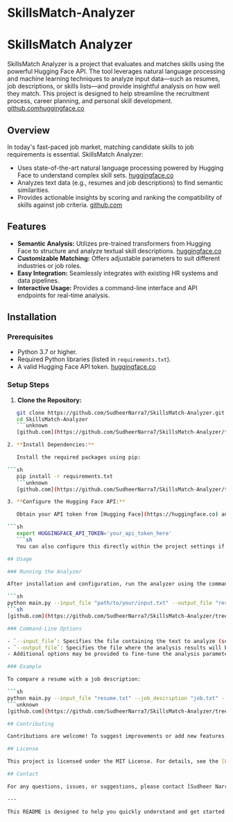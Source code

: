 # SkillsMatch-Analyzer

# SkillsMatch Analyzer

SkillsMatch Analyzer is a project that evaluates and matches skills using the powerful Hugging Face API. The tool leverages natural language processing and machine learning techniques to analyze input data—such as resumes, job descriptions, or skills lists—and provide insightful analysis on how well they match. This project is designed to help streamline the recruitment process, career planning, and personal skill development. [github.com](https://github.com/SudheerNarra7/SkillsMatch-Analyzer/tree/main)[huggingface.co](https://huggingface.co)

## Overview

In today's fast-paced job market, matching candidate skills to job requirements is essential. SkillsMatch Analyzer:
- Uses state-of-the-art natural language processing powered by Hugging Face to understand complex skill sets. [huggingface.co](https://huggingface.co)
- Analyzes text data (e.g., resumes and job descriptions) to find semantic similarities.
- Provides actionable insights by scoring and ranking the compatibility of skills against job criteria. [github.com](https://github.com/SudheerNarra7/SkillsMatch-Analyzer/tree/main)

## Features

- **Semantic Analysis:** Utilizes pre-trained transformers from Hugging Face to structure and analyze textual skill descriptions. [huggingface.co](https://huggingface.co)
- **Customizable Matching:** Offers adjustable parameters to suit different industries or job roles.
- **Easy Integration:** Seamlessly integrates with existing HR systems and data pipelines.
- **Interactive Usage:** Provides a command-line interface and API endpoints for real-time analysis.

## Installation

### Prerequisites
- Python 3.7 or higher.
- Required Python libraries (listed in `requirements.txt`).
- A valid Hugging Face API token. [huggingface.co](https://huggingface.co)

### Setup Steps

1. **Clone the Repository:**

```sh
   git clone https://github.com/SudheerNarra7/SkillsMatch-Analyzer.git
   cd SkillsMatch-Analyzer
   ```unknown
   [github.com](https://github.com/SudheerNarra7/SkillsMatch-Analyzer/tree/main)

2. **Install Dependencies:**

   Install the required packages using pip:

```sh
   pip install -r requirements.txt
   ```unknown
   [github.com](https://github.com/SudheerNarra7/SkillsMatch-Analyzer/tree/main)

3. **Configure the Hugging Face API:**

   Obtain your API token from [Hugging Face](https://huggingface.co) and set it as an environment variable:

```sh
   export HUGGINGFACE_API_TOKEN='your_api_token_here'
   ```sh
   You can also configure this directly within the project settings if preferred. [huggingface.co](https://huggingface.co)

## Usage

### Running the Analyzer

After installation and configuration, run the analyzer using the command below (replace `main.py` with the correct entry script if needed):

```sh
python main.py --input_file "path/to/your/input.txt" --output_file "results.json"
```sh
[github.com](https://github.com/SudheerNarra7/SkillsMatch-Analyzer/tree/main)

### Command-Line Options

- `--input_file`: Specifies the file containing the text to analyze (such as a resume or job description).
- `--output_file`: Specifies the file where the analysis results will be saved.
- Additional options may be provided to fine-tune the analysis parameters.

### Example

To compare a resume with a job description:

```sh
python main.py --input_file "resume.txt" --job_description "job.txt" --output_file "match_results.json"
```unknown
[github.com](https://github.com/SudheerNarra7/SkillsMatch-Analyzer/tree/main)

## Contributing

Contributions are welcome! To suggest improvements or add new features, please fork the repository and open a pull request. For significant changes, consider opening an issue first to discuss your ideas. [github.com](https://github.com/SudheerNarra7)

## License

This project is licensed under the MIT License. For details, see the [LICENSE](LICENSE) file. [github.com](https://github.com/SudheerNarra7/SkillsMatch-Analyzer/tree/main)

## Contact

For any questions, issues, or suggestions, please contact [Sudheer Narra](https://github.com/SudheerNarra7). [github.com](https://github.com/SudheerNarra7)

---

This README is designed to help you quickly understand and get started with SkillsMatch Analyzer, which leverages the Hugging Face API to provide advanced NLP and skill-matching capabilities. [github.com](https://github.com/SudheerNarra7/SkillsMatch-Analyzer/tree/main)[huggingface.co](https://huggingface.co)
